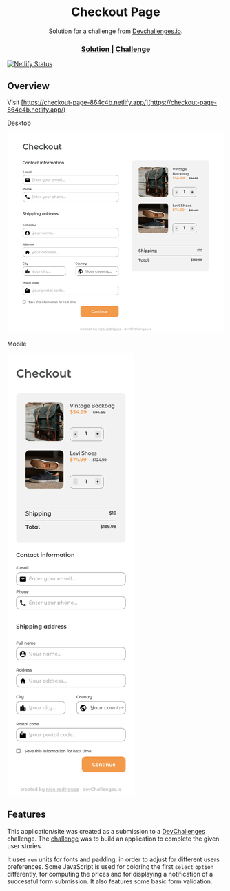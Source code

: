<h1 align="center">Checkout Page</h1>

<div align="center">
   Solution for a challenge from  <a href="http://devchallenges.io" target="_blank">Devchallenges.io</a>.
</div>

<div align="center">
  <h3>
    <a href="https://checkout-page-864c4b.netlify.app/">
      Solution
    </a>
    <span> | </span>
    <a href="https://devchallenges.io/challenges/0J1NxxGhOUYVqihwegfO">
      Challenge
    </a>
  </h3>
</div>

[![Netlify Status](https://api.netlify.com/api/v1/badges/f060715d-8bed-410f-8835-2e672766b342/deploy-status)](https://app.netlify.com/sites/checkout-page-864c4b/deploys)

## Overview

Visit [https://checkout-page-864c4b.netlify.app/](https://checkout-page-864c4b.netlify.app/)

Desktop

![screenshot](./doc-images/screenshot-desktop.png)

Mobile

![screenshot](./doc-images/screenshot-mobile.png)

## Features

This application/site was created as a submission to a [DevChallenges](https://devchallenges.io/challenges) challenge. The [challenge](https://devchallenges.io/challenges/0J1NxxGhOUYVqihwegfO) was to build an application to complete the given user stories.

It uses `rem` units for fonts and padding, in order to adjust for different users preferences. Some JavaScript is used for coloring the first `select` `option` differently, for computing the prices and for displaying a notification of a successful form submission. It also features some basic form validation.
